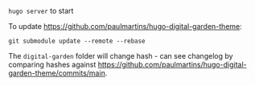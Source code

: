 `hugo server` to start

To update https://github.com/paulmartins/hugo-digital-garden-theme:
```shell
git submodule update --remote --rebase
``` 
The `digital-garden` folder will change hash - can see changelog by comparing hashes against https://github.com/paulmartins/hugo-digital-garden-theme/commits/main.
